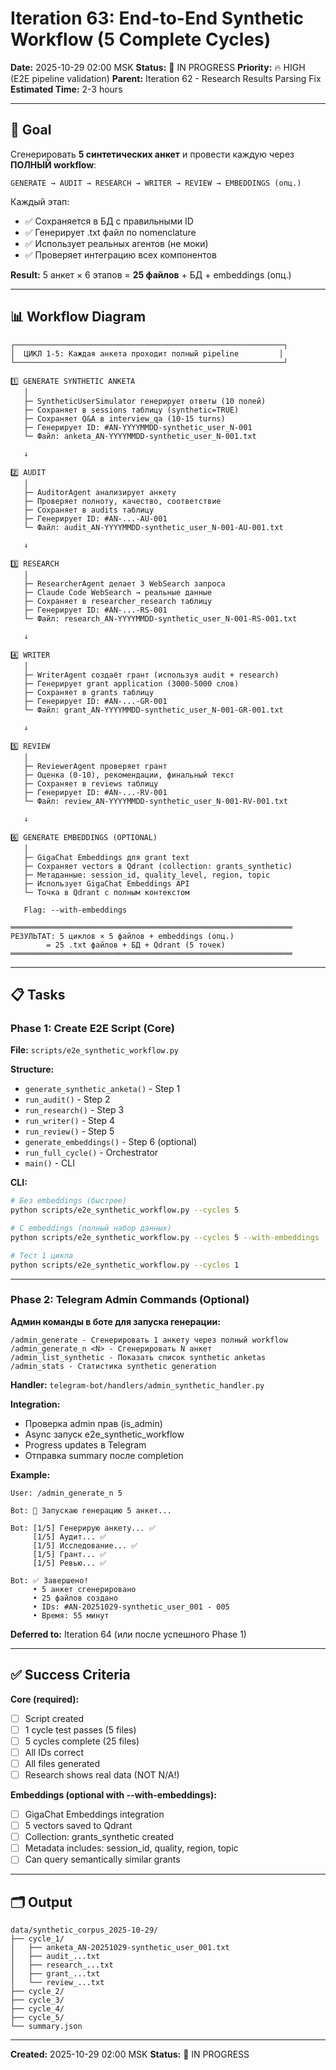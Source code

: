 # Iteration 63: End-to-End Synthetic Workflow (5 Complete Cycles)

**Date:** 2025-10-29 02:00 MSK
**Status:** 🔧 IN PROGRESS
**Priority:** 🔥 HIGH (E2E pipeline validation)
**Parent:** Iteration 62 - Research Results Parsing Fix
**Estimated Time:** 2-3 hours

---

## 🎯 Goal

Сгенерировать **5 синтетических анкет** и провести каждую через **ПОЛНЫЙ workflow**:

```
GENERATE → AUDIT → RESEARCH → WRITER → REVIEW → EMBEDDINGS (опц.)
```

Каждый этап:
- ✅ Сохраняется в БД с правильными ID
- ✅ Генерирует .txt файл по nomenclature
- ✅ Использует реальных агентов (не моки)
- ✅ Проверяет интеграцию всех компонентов

**Result:** 5 анкет × 6 этапов = **25 файлов** + БД + embeddings (опц.)

---

## 📊 Workflow Diagram

```
┌────────────────────────────────────────────────────────────┐
│  ЦИКЛ 1-5: Каждая анкета проходит полный pipeline         │
└────────────────────────────────────────────────────────────┘

1️⃣ GENERATE SYNTHETIC ANKETA
   │
   ├─ SyntheticUserSimulator генерирует ответы (10 полей)
   ├─ Сохраняет в sessions таблицу (synthetic=TRUE)
   ├─ Сохраняет Q&A в interview_qa (10-15 turns)
   ├─ Генерирует ID: #AN-YYYYMMDD-synthetic_user_N-001
   └─ Файл: anketa_AN-YYYYMMDD-synthetic_user_N-001.txt

   ↓

2️⃣ AUDIT
   │
   ├─ AuditorAgent анализирует анкету
   ├─ Проверяет полноту, качество, соответствие
   ├─ Сохраняет в audits таблицу
   ├─ Генерирует ID: #AN-...-AU-001
   └─ Файл: audit_AN-YYYYMMDD-synthetic_user_N-001-AU-001.txt

   ↓

3️⃣ RESEARCH
   │
   ├─ ResearcherAgent делает 3 WebSearch запроса
   ├─ Claude Code WebSearch → реальные данные
   ├─ Сохраняет в researcher_research таблицу
   ├─ Генерирует ID: #AN-...-RS-001
   └─ Файл: research_AN-YYYYMMDD-synthetic_user_N-001-RS-001.txt

   ↓

4️⃣ WRITER
   │
   ├─ WriterAgent создаёт грант (используя audit + research)
   ├─ Генерирует grant application (3000-5000 слов)
   ├─ Сохраняет в grants таблицу
   ├─ Генерирует ID: #AN-...-GR-001
   └─ Файл: grant_AN-YYYYMMDD-synthetic_user_N-001-GR-001.txt

   ↓

5️⃣ REVIEW
   │
   ├─ ReviewerAgent проверяет грант
   ├─ Оценка (0-10), рекомендации, финальный текст
   ├─ Сохраняет в reviews таблицу
   ├─ Генерирует ID: #AN-...-RV-001
   └─ Файл: review_AN-YYYYMMDD-synthetic_user_N-001-RV-001.txt

   ↓

6️⃣ GENERATE EMBEDDINGS (OPTIONAL)
   │
   ├─ GigaChat Embeddings для grant text
   ├─ Сохраняет vectors в Qdrant (collection: grants_synthetic)
   ├─ Метаданные: session_id, quality_level, region, topic
   ├─ Использует GigaChat Embeddings API
   └─ Точка в Qdrant с полным контекстом

   Flag: --with-embeddings

═══════════════════════════════════════════════════════════════
РЕЗУЛЬТАТ: 5 циклов × 5 файлов + embeddings (опц.)
        = 25 .txt файлов + БД + Qdrant (5 точек)
═══════════════════════════════════════════════════════════════
```

---

## 📋 Tasks

### Phase 1: Create E2E Script (Core)

**File:** `scripts/e2e_synthetic_workflow.py`

**Structure:**
- `generate_synthetic_anketa()` - Step 1
- `run_audit()` - Step 2
- `run_research()` - Step 3
- `run_writer()` - Step 4
- `run_review()` - Step 5
- `generate_embeddings()` - Step 6 (optional)
- `run_full_cycle()` - Orchestrator
- `main()` - CLI

**CLI:**
```bash
# Без embeddings (быстрее)
python scripts/e2e_synthetic_workflow.py --cycles 5

# С embeddings (полный набор данных)
python scripts/e2e_synthetic_workflow.py --cycles 5 --with-embeddings

# Тест 1 цикла
python scripts/e2e_synthetic_workflow.py --cycles 1
```

---

### Phase 2: Telegram Admin Commands (Optional)

**Админ команды в боте для запуска генерации:**

```
/admin_generate - Сгенерировать 1 анкету через полный workflow
/admin_generate_n <N> - Сгенерировать N анкет
/admin_list_synthetic - Показать список synthetic anketas
/admin_stats - Статистика synthetic generation
```

**Handler:** `telegram-bot/handlers/admin_synthetic_handler.py`

**Integration:**
- Проверка admin прав (is_admin)
- Async запуск e2e_synthetic_workflow
- Progress updates в Telegram
- Отправка summary после completion

**Example:**
```
User: /admin_generate_n 5

Bot: 🤖 Запускаю генерацию 5 анкет...

Bot: [1/5] Генерирую анкету... ✅
     [1/5] Аудит... ✅
     [1/5] Исследование... ✅
     [1/5] Грант... ✅
     [1/5] Ревью... ✅

Bot: ✅ Завершено!
     • 5 анкет сгенерировано
     • 25 файлов создано
     • IDs: #AN-20251029-synthetic_user_001 - 005
     • Время: 55 минут
```

**Deferred to:** Iteration 64 (или после успешного Phase 1)

---

## ✅ Success Criteria

**Core (required):**
- [ ] Script created
- [ ] 1 cycle test passes (5 files)
- [ ] 5 cycles complete (25 files)
- [ ] All IDs correct
- [ ] All files generated
- [ ] Research shows real data (NOT N/A!)

**Embeddings (optional with --with-embeddings):**
- [ ] GigaChat Embeddings integration
- [ ] 5 vectors saved to Qdrant
- [ ] Collection: grants_synthetic created
- [ ] Metadata includes: session_id, quality, region, topic
- [ ] Can query semantically similar grants

---

## 🗂️ Output

```
data/synthetic_corpus_2025-10-29/
├── cycle_1/
│   ├── anketa_AN-20251029-synthetic_user_001.txt
│   ├── audit_...txt
│   ├── research_...txt
│   ├── grant_...txt
│   └── review_...txt
├── cycle_2/
├── cycle_3/
├── cycle_4/
├── cycle_5/
└── summary.json
```

---

**Created:** 2025-10-29 02:00 MSK
**Status:** 🔧 IN PROGRESS

